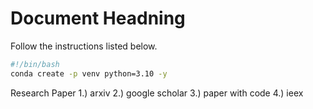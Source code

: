 # Document Headning

Follow the instructions listed below.

```bash
#!/bin/bash
conda create -p venv python=3.10 -y
  ```

  Research Paper
  1.) arxiv
  2.) google scholar
  3.) paper with code
  4.) ieex
  